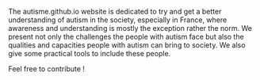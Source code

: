 The autisme.github.io website is dedicated to try and get a better understanding of autism in the society, especially in France, where awareness and understanding is mostly the exception rather the norm.
We present not only the challenges the people with autism face but also the qualities and capacities people with autism can bring to society.
We also give some practical tools to include these people.

Feel free to contribute !
